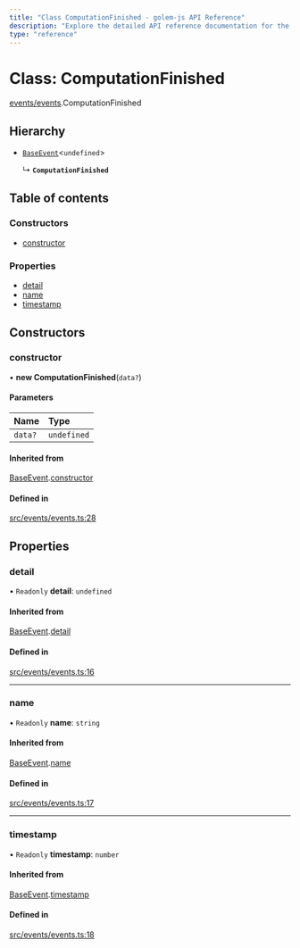```yaml
---
title: "Class ComputationFinished - golem-js API Reference"
description: "Explore the detailed API reference documentation for the Class ComputationFinished within the golem-js SDK for the Golem Network."
type: "reference"
---
```

# Class: ComputationFinished

[events/events](../modules/events_events).ComputationFinished

## Hierarchy

- [`BaseEvent`](events_events.BaseEvent)<`undefined`\>

  ↳ **`ComputationFinished`**

## Table of contents

### Constructors

- [constructor](events_events.ComputationFinished#constructor)

### Properties

- [detail](events_events.ComputationFinished#detail)
- [name](events_events.ComputationFinished#name)
- [timestamp](events_events.ComputationFinished#timestamp)

## Constructors

### constructor

• **new ComputationFinished**(`data?`)

#### Parameters

| Name | Type |
| :------ | :------ |
| `data?` | `undefined` |

#### Inherited from

[BaseEvent](events_events.BaseEvent).[constructor](events_events.BaseEvent#constructor)

#### Defined in

[src/events/events.ts:28](https://github.com/golemfactory/golem-js/blob/9a9dd80/src/events/events.ts#L28)

## Properties

### detail

• `Readonly` **detail**: `undefined`

#### Inherited from

[BaseEvent](events_events.BaseEvent).[detail](events_events.BaseEvent#detail)

#### Defined in

[src/events/events.ts:16](https://github.com/golemfactory/golem-js/blob/9a9dd80/src/events/events.ts#L16)

___

### name

• `Readonly` **name**: `string`

#### Inherited from

[BaseEvent](events_events.BaseEvent).[name](events_events.BaseEvent#name)

#### Defined in

[src/events/events.ts:17](https://github.com/golemfactory/golem-js/blob/9a9dd80/src/events/events.ts#L17)

___

### timestamp

• `Readonly` **timestamp**: `number`

#### Inherited from

[BaseEvent](events_events.BaseEvent).[timestamp](events_events.BaseEvent#timestamp)

#### Defined in

[src/events/events.ts:18](https://github.com/golemfactory/golem-js/blob/9a9dd80/src/events/events.ts#L18)
